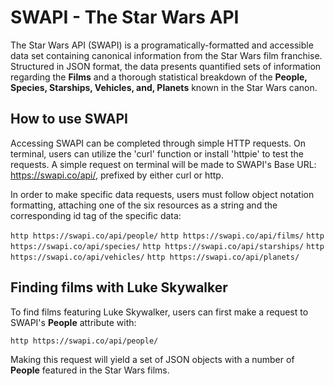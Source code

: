 # SWAPI - The Star Wars API

The Star Wars API (SWAPI) is a programatically-formatted and accessible data set containing canonical information from the Star Wars film franchise. Structured in JSON format, the data presents quantified sets of information regarding the <strong>Films</strong> and a thorough statistical breakdown of the <strong>People, Species, Starships, Vehicles, and, Planets</strong> known in the Star Wars canon.

## How to use SWAPI

Accessing SWAPI can be completed through simple HTTP requests. On terminal, users can utilize the 'curl' function or install 'httpie' to test the requests. A simple request on terminal will be made to SWAPI's Base URL: https://swapi.co/api/, prefixed by either curl or http. 

In order to make specific data requests, users must follow object notation formatting, attaching one of the six resources as a string and the corresponding id tag of the specific data:

```http https://swapi.co/api/people/```
```http https://swapi.co/api/films/```
```http https://swapi.co/api/species/```
```http https://swapi.co/api/starships/```
```http https://swapi.co/api/vehicles/```
```http https://swapi.co/api/planets/```

## Finding films with Luke Skywalker

To find films featuring Luke Skywalker, users can first make a request to SWAPI's <strong>People</strong> attribute with:

```http https://swapi.co/api/people/```

Making this request will yield a set of JSON objects with a number of <strong>People</strong> featured in the Star Wars films.